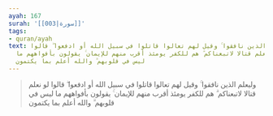 ```yaml
---
ayah: 167
surah: '[[003|سورة]]'
tags:
- quran/ayah
text: وليعلم الذين نافقوا ۚ وقيل لهم تعالوا قاتلوا في سبيل الله أو ادفعوا ۖ قالوا
  لو نعلم قتالا لاتبعناكم ۗ هم للكفر يومئذ أقرب منهم للإيمان ۚ يقولون بأفواههم ما
  ليس في قلوبهم ۗ والله أعلم بما يكتمون
---
```

> وليعلم الذين نافقوا ۚ وقيل لهم تعالوا قاتلوا في سبيل الله أو ادفعوا ۖ قالوا لو نعلم قتالا لاتبعناكم ۗ هم للكفر يومئذ أقرب منهم للإيمان ۚ يقولون بأفواههم ما ليس في قلوبهم ۗ والله أعلم بما يكتمون

